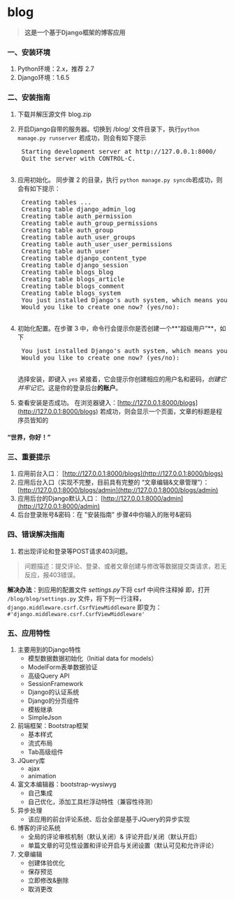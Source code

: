 # blog
> **这是一个基于Django框架的博客应用**

### 一、安装环境
1. Python环境：2.x，推荐 2.7
2. Django环境：1.6.5

### 二、安装指南
1. 下载并解压源文件 blog.zip
2. 开启Django自带的服务器。切换到 /blog/ 文件目录下，执行` python manage.py runserver `
若成功，则会有如下提示
	<pre>
	Starting development server at http://127.0.0.1:8000/
	Quit the server with CONTROL-C. 
	</pre>
3. 应用初始化。 同步骤 2 的目录，执行 `python manage.py syncdb`若成功，则会有如下提示：
	<pre>
	Creating tables ...
	Creating table django_admin_log
	Creating table auth_permission
	Creating table auth_group_permissions
	Creating table auth_group
	Creating table auth_user_groups
	Creating table auth_user_user_permissions
	Creating table auth_user
	Creating table django_content_type
	Creating table django_session
	Creating table blogs_blog
	Creating table blogs_article
	Creating table blogs_comment
	Creating table blogs_system
	You just installed Django's auth system, which means you don't have any superusers defined.
	Would you like to create one now? (yes/no): 
	</pre>

4. 初始化配置。在步骤 3 中，命令行会提示你是否创建一个**“超级用户”**，如下
	<pre>
	You just installed Django's auth system, which means you don't have any superusers defined.
	Would you like to create one now? (yes/no): 
	</pre>
	选择安装，即键入 `yes`
	紧接着，它会提示你创建相应的用户名和密码，*创建它并牢记它*。这是你的登录后台**的账户**。

5. 查看安装是否成功。
在浏览器键入：[http://127.0.0.1:8000/blogs](http://127.0.0.1:8000/blogs)
若成功，则会显示一个页面，文章的标题是程序员皆知的
#### “世界，你好！”


### 三、重要提示
1. 应用前台入口： [http://127.0.0.1:8000/blogs](http://127.0.0.1:8000/blogs)
2. 应用后台入口（实现不完整，目前具有完整的 “文章编辑&文章管理”）：[http://127.0.0.1:8000/blogs/admin](http://127.0.0.1:8000/blogs/admin)
3. 应用后台的Django默认入口： [http://127.0.0.1:8000/admin](http://127.0.0.1:8000/admin)
4. 后台登录账号&密码：在 "安装指南" 步骤4中你输入的账号&密码

### 四、错误解决指南
1. 若出现评论和登录等POST请求403问题。

> 问题描述：提交评论、登录、或者文章创建与修改等数据提交类请求，若无反应，报403错误。

**解决办法**：到应用的配置文件 *settings.py*下将 csrf 中间件注释掉
即，打开 `/blog/blog/settings.py` 文件，将下列一行注释，
`django.middleware.csrf.CsrfViewMiddleware`
即变为：` #'django.middleware.csrf.CsrfViewMiddleware'`


### 五、应用特性
1. 主要用到的Django特性
	* 模型数据数据初始化（Initial data for models）
	* ModelForm表单数据验证
	* 高级Query API
	* SessionFramework
	* Django的认证系统
	* Django的分页组件
	* 模板继承
	* SimpleJson
2. 前端框架：Bootstrap框架
	* 基本样式
	* 流式布局
	* Tab高级组件
3. JQuery库
	* ajax
	* animation
4. 富文本编辑器：bootstrap-wysiwyg
	* 自己集成
	* 自己优化，添加工具栏浮动特性（兼容性待测）
5. 异步处理
	* 该应用的前台评论系统、后台全部是基于JQuery的异步实现
6. 博客的评论系统
	* 全局的评论审核机制（默认关闭）& 评论开启/关闭（默认开启）
	* 单篇文章的可见性设置和评论开启与关闭设置（默认可见和允许评论）
7. 文章编辑
	* 创建体验优化
	* 保存预览
	* 立即修改&删除
	* 取消更改
